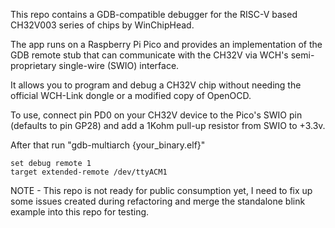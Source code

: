 This repo contains a GDB-compatible debugger for the RISC-V based CH32V003 series of chips by WinChipHead.

The app runs on a Raspberry Pi Pico and provides an implementation of the GDB remote stub that can communicate with the CH32V via WCH's semi-proprietary single-wire (SWIO) interface.

It allows you to program and debug a CH32V chip without needing the official WCH-Link dongle or a modified copy of OpenOCD.

To use, connect pin PD0 on your CH32V device to the Pico's SWIO pin (defaults to pin GP28) and add a 1Kohm pull-up resistor from SWIO to +3.3v.

After that run "gdb-multiarch {your_binary.elf}"

```
set debug remote 1
target extended-remote /dev/ttyACM1
```

NOTE - This repo is not ready for public consumption yet, I need to fix up some issues created during refactoring and merge the standalone blink example into this repo for testing.
